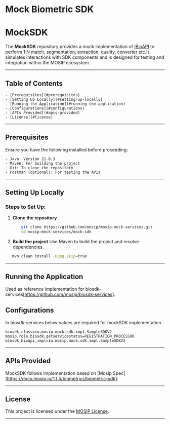 # Mock Biometric SDK



# MockSDK

The **MockSDK** repository provides a mock implementation of [IBioAPI](https://github.com/mosip/commons/blob/master/kernel/kernel-biometrics-api/src/main/java/io/mosip/kernel/biometrics/spi/IBioApi.java) to perform 1:N match, segmentation, extraction, quality, converter etc.It simulates interactions with SDK components and is designed for testing and integration within the MOSIP ecosystem.

---

## Table of Contents
	- [Prerequisites](#prerequisites)
	- [Setting Up Locally](#setting-up-locally)
	- [Running the Application](#running-the-application)
	- [Configurations](#configurations)
	- [APIs Provided](#apis-provided)
	- [License](#license)

---

## Prerequisites

Ensure you have the following installed before proceeding:

	- Java: Version 21.0.3
	- Maven: For building the project
	- Git: To clone the repository
	- Postman (optional): For testing the APIs

---

## Setting Up Locally

### Steps to Set Up:

1. **Clone the repository**

```bash
	   git clone https://github.com/mosip/mosip-mock-services.git
	   cd mosip-mock-services/mock-sdk
```

2. **Build the project**
Use Maven to build the project and resolve dependencies.

```bash
   mvn clean install -Dgpg.skip=true
```

---

## Running the Application
Used as reference implementation for biosdk-services[https://github.com/mosip/biosdk-services].

## Configurations 
In biosdk-services below values are required for mockSDK implementation

	biosdk_class=io.mosip.mock.sdk.impl.SampleSDKV2
	mosip.role.biosdk.getservicestatus=REGISTRATION_PROCESSOR
	biosdk_bioapi_impl=io.mosip.mock.sdk.impl.SampleSDKV2


---

## APIs Provided

MockSDK follows implementation based on [Mosip Spec][https://docs.mosip.io/1.1.5/biometrics/biometric-sdk]:


---


## License

This project is licensed under the [MOSIP License](LICENSE).  

---